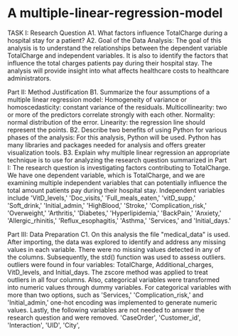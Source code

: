 # A multiple-linear-regression-model
TASK I: Research Question A1. What factors influence TotalCharge during a hospital stay for a patient? 
A2. Goal of the Data Analysis: The goal of this analysis is to understand the relationships between the dependent variable TotalCharge and independent variables. It is also to identify the factors that influence the total charges patients pay during their hospital stay. The analysis will provide insight into what affects healthcare costs to healthcare administrators.

Part II: Method Justification 
B1. Summarize the four assumptions of a multiple linear regression model: Homogeneity of variance or homoscedasticity: constant variance of the residuals. Multicollinearity: two or more of the predictors correlate strongly with each other. Normality: normal distribution of the error. Linearity: the regression line should represent the points. B2. Describe two benefits of using Python for various phases of the analysis: For this analysis, Python will be used. Python has many libraries and packages needed for analysis and offers greater visualization tools. 
B3. Explain why multiple linear regression an appropriate technique is to use for analyzing the research question summarized in Part I: The research question is investigating factors contributing to TotalCharge. We have one dependent variable, which is TotalCharge, and we are examining multiple independent variables that can potentially influence the total amount patients pay during their hospital stay. Independent variables include 'VitD_levels,' 'Doc_visits,' 'Full_meals_eaten,' 'vitD_supp,' 'Soft_drink,' 'Initial_admin,' 'HighBlood,' 'Stroke,' 'Complication_risk,' 'Overweight,' 'Arthritis,' 'Diabetes,' 'Hyperlipidemia,' 'BackPain,' 'Anxiety,' 'Allergic_rhinitis,' 'Reflux_esophagitis,' 'Asthma,' 'Services,' and 'Initial_days.'

Part III: Data Preparation 
C1. On this analysis the file "medical_data" is used. After importing, the data was explored to identify and address any missing values in each variable. There were no missing values detected in any of the columns. Subsequently, the std() function was used to assess outliers. outliers were found in four variables: TotalCharge, Additional_charges, VitD_levels, and Initial_days. The zscore method was applied to treat outliers in all four columns. Also, categorical variables were transformed into numeric values through dummy variables. For categorical variables with more than two options, such as 'Services,' 'Complication_risk,' and 'Initial_admin,' one-hot encoding was implemented to generate numeric values. Lastly, the following variables are not needed to answer the research question and were removed. 'CaseOrder', 'Customer_id', 'Interaction', 'UID', 'City',
